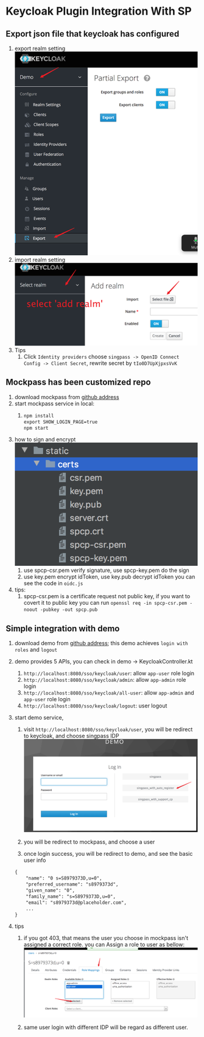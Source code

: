 # Keycloak Plugin Integration With SP

## Export json file that keycloak has configured
1. export realm setting
![export](../images/export_realm_setting.png)
1. import realm setting
![import](../images/import_realm_setting.png)
1. Tips
    1. Click `Identity providers` choose `singpass -> OpenID Connect Config -> Client Secret`, rewrite secret by `tIo0D7UpXjpxsVvK`

## Mockpass has been customized repo
1. download mockpass from [github address](https://github.com/ThoughtWorksInc/SEA-SC-OpenID/tree/mockpass)
1. start mockpass service in local:
    1.  ```
        npm install
        export SHOW_LOGIN_PAGE=true
        npm start
        ```
1. how to sign and encrypt
    ![certs](../images/mockpass_certs_folder.png)
    1. use spcp-csr.pem verify signature, use spcp-key.pem do the sign
    1. use key.pem encrypt idToken, use key.pub decrypt idToken
    you can see the code in `oidc.js`
1. tips:
    1. spcp-csr.pem is a certificate request not public key, if you want to covert it to public key you can run 
       `openssl req -in spcp-csr.pem -noout -pubkey -out spcp.pub`

## Simple integration with demo
1. download demo from [github address](); this demo achieves `login with roles` and `logout`

1. demo provides 5 APIs, you can check in demo -> KeycloakController.kt
    1. `http://localhost:8080/sso/keycloak/user`: allow `app-user` role login
    2. `http://localhost:8080/sso/keycloak/admin`: allow `app-admin` role login
    3. `http://localhost:8080/sso/keycloak/all-user`: allow `app-admin` and `app-user` role login
    4. `http://localhost:8080/sso/keycloak/logout`: user logout

1. start demo service, 
    1. visit `http://localhost:8080/sso/keycloak/user`, you will be redirect to keycloak, and choose singpass IDP
    ![login](../images/keycloak_login_with_idp.png)
    
    2. you will be redirect to mockpass, and choose a user
    
    3. once login success, you will be redirect to demo, and see the basic user info 
    ```
    {
        "name": "0 s=S8979373D,u=0",
        "preferred_username": "s8979373d",
        "given_name": "0",
        "family_name": "s=S8979373D,u=0",
        "email": "s8979373d@placeholder.com",
        ...    
    }
    ```
1. tips
    1. if you got 403, that means the user you choose in mockpass isn't assigned a correct role.
       you can Assign a role to user as bellow:
       ![add role to user](../images/keycloak_add_user_role.png)
    
    2. same user login with different IDP will be regard as different user.  
    
    
 
    
           

 